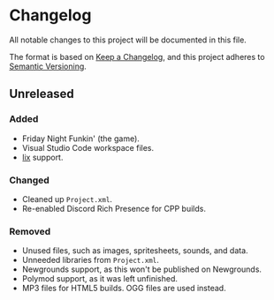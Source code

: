 # Changelog

All notable changes to this project will be documented in this file.

The format is based on [Keep a Changelog](https://keepachangelog.com/en/1.1.0/),
and this project adheres to [Semantic Versioning](https://semver.org/spec/v2.0.0.html).

## Unreleased

### Added

- Friday Night Funkin' (the game).
- Visual Studio Code workspace files.
- [lix](https://github.com/lix-pm/lix.client) support.

### Changed

- Cleaned up `Project.xml`.
- Re-enabled Discord Rich Presence for CPP builds.

### Removed

- Unused files, such as images, spritesheets, sounds, and data.
- Unneeded libraries from `Project.xml`.
- Newgrounds support, as this won't be published on Newgrounds.
- Polymod support, as it was left unfinished.
- MP3 files for HTML5 builds. OGG files are used instead.
